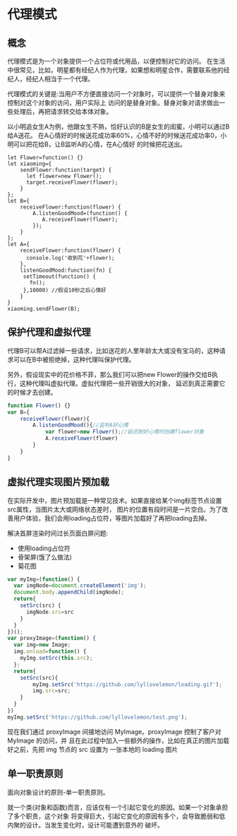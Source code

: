 # 代理模式
## 概念
代理模式是为一个对象提供一个占位符或代用品，以便控制对它的访问。
在生活中很常见，比如，明星都有经纪人作为代理，如果想和明星合作，需要联系他的经纪人，经纪人相当于一个代理。

代理模式的关键是:当用户不方便直接访问一个对象时，可以提供一个替身对象来控制对这个对象的访问，用户实际上
访问的是替身对象。替身对象对请求做出一些处理后，再把请求转交给本体对象。

以小明追女生A为例，他跟女生不熟，恰好认识的B是女生的闺蜜，小明可以通过B给A送花。
在A心情好的时候送花成功率60%，心情不好的时候送花成功率0，小明可以把花给B，让B监听A的心情，在A心情好
的时候把花送出。
```ecmascript 6
let Flower=function() {}
let xiaoming={
	sendFlower:function(target) {
	  let flower=new Flower();
	  target.receiveFlower(flower);
	}
};
let B={
	receiveFlower:function(flower) {
		A.listenGoodMood=(function() {
		   A.receiveFlower(flower);
		});
	}
};
let A={
	receiveFlower:function(flower) {
	  console.log('收到花'+flower);
	},
	listenGoodMood:function(fn) {
	 setTimeout(function() {
	   fn();
	 },10000) //假设10秒之后心情好
	}
}
xiaoming.sendFlower(B);
```
## 保护代理和虚拟代理
代理B可以帮A过滤掉一些请求，比如送花的人里年龄太大或没有宝马的，这种请求可以在B中被拒绝掉，这种代理叫保护代理。

另外，假设现实中的花价格不菲，那么我们可以把new Flower的操作交给B执行，这种代理叫虚拟代理。虚拟代理把一些开销很大的对象，
延迟到真正需要它的时候才去创建。
```javascript
function Flower() {}
var B={
	receiveFlower(flower){
		A.listenGoodMood(){//监听A好心情
			var flower=new Flower();//延迟到好心情时创建flower对象
			A.receiveFlower(flower)
		}
	}
}
```

## 虚拟代理实现图片预加载
在实际开发中，图片预加载是一种常见技术。如果直接给某个img标签节点设置src属性，当图片太大或网络状态差时，
图片的位置有段时间是一片空白。为了改善用户体验，我们会用loading占位符，等图片加载好了再把loading去掉。

解决首屏渲染时间过长页面白屏问题:
+ 使用loading占位符
+ 骨架屏(饿了么做法)
+ 菊花图
```javascript
var myImg=(function() {
  var imgNode=document.createElement('img');
  document.body.appendChild(imgNode);
  return{
  	setSrc(src) {
  	  imgNode.src=src
  	}
  }
})();
var proxyImage=(function() {
  var img=new Image;
  img.onload=function() {
    myImg.setSrc(this.src);
  };
  return{
  	setSrc(src){
  		myImg.setSrc('https://github.com/lyllovelemon/loading.gif');
  		img.src=src;
  	}
  }
})
myImg.setSrc('https://github.com/lyllovelemon/test.png');
```
现在我们通过 proxyImage 间接地访问 MyImage。proxyImage 控制了客户对 MyImage 的访问，并
且在此过程中加入一些额外的操作，比如在真正的图片加载好之前，先把 img 节点的 src 设置为
一张本地的 loading 图片

## 单一职责原则
面向对象设计的原则-单一职责原则。

就一个类(对象和函数)而言，应该仅有一个引起它变化的原因。如果一个对象承担了多个职责，这个对象
将变得巨大，引起它变化的原因有多个，会导致脆弱和低内聚的设计。当发生变化时，设计可能遭到意外的
破坏。


